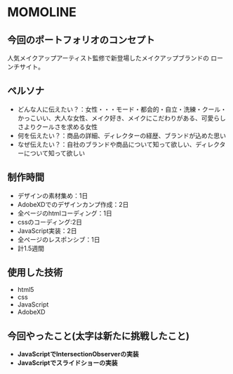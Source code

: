 # MOMOLINE

## 今回のポートフォリオのコンセプト
人気メイクアップアーティスト監修で新登場したメイクアップブランドの
ローンチサイト。


## ペルソナ
 - どんな人に伝えたい？：女性・・・モード・都会的・自立・洗練・クール・かっこいい、大人な女性、メイク好き、メイクにこだわりがある、可愛らしさよりクールさを求める女性
 - 何を伝えたい？：商品の詳細、ディレクターの経歴、ブランドが込めた思い
 - なぜ伝えたい？：自社のブランドや商品について知って欲しい、ディレクターについて知って欲しい
                
  
## 制作時間
 - デザインの素材集め：1日
 - AdobeXDでのデザインカンプ作成：2日
 - 全ページのhtmlコーディング：1日
 - cssのコーディング:2日
 - JavaScript実装：2日
 - 全ページのレスポンシブ：1日
 - 計1.5週間



## 使用した技術
 - html5
 - css
 - JavaScript
 - AdobeXD


## 今回やったこと(太字は新たに挑戦したこと)
- **JavaScriptでIntersectionObserverの実装**
- **JavaScriptでスライドショーの実装**



